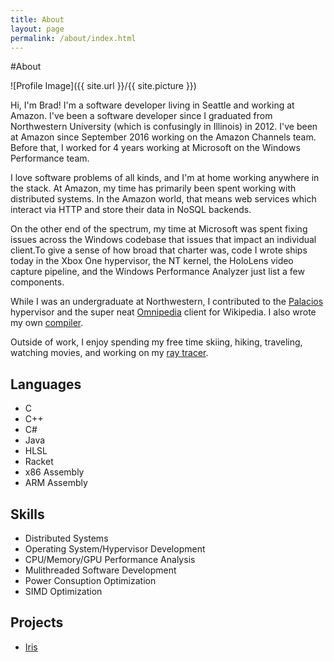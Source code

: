 ```yaml
---
title: About
layout: page
permalink: /about/index.html
---
```

#About

<style>
img { width: 50%; margin: 0 auto; display: block; }
</style>

![Profile Image]({{ site.url }}/{{ site.picture }})

<p>Hi, I'm Brad! I'm a software developer living in Seattle and working at
Amazon. I've been a software developer since I graduated from Northwestern University
(which is confusingly in Illinois) in 2012. I've been at Amazon since September 2016
working on the Amazon Channels team. Before that, I worked for 4 years working at 
Microsoft on the Windows Performance team.</p>

<p>I love software problems of all kinds, and I'm at home working anywhere
in the stack. At Amazon, my time has primarily been spent working with 
distributed systems. In the Amazon world, that means web services which interact
via HTTP and store their data in NoSQL backends.</p>

<p>On the other end of the spectrum, my time at Microsoft was spent fixing issues 
across the Windows codebase that issues that impact an individual client.To give a sense of 
how broad that charter was, code I wrote ships today in the Xbox One hypervisor, the NT kernel,
the HoloLens video capture pipeline, and the Windows Performance Analyzer just list a few
components.</p>

<p>While I was an undergraduate at Northwestern, I contributed to the 
<a href="http://www.v3vee.org/palacios/">Palacios</a> hypervisor and the super neat
<a href="http://omnipedia.northwestern.edu/">Omnipedia</a> client for 
Wikipedia. I also wrote my own <a href="https://github.com/BradleyMarie/L5c">compiler</a>.</p>

<p>Outside of work, I enjoy spending my free time skiing, hiking, traveling,
watching movies, and working on my 
<a href="https://github.com/BradleyMarie/Iris">ray tracer</a>.</p>

<h2>Languages</h2>

<ul class="skill-list">
	<li>C</li>
	<li>C++</li>
	<li>C#</li>
	<li>Java</li>
	<li>HLSL</li>
	<li>Racket</li>
	<li>x86 Assembly</li>
	<li>ARM Assembly</li>
</ul>

<h2>Skills</h2>

<ul class="skill-list">
	<li>Distributed Systems</li>
	<li>Operating System/Hypervisor Development</li>
	<li>CPU/Memory/GPU Performance Analysis</li>
	<li>Mulithreaded Software Development</li>
	<li>Power Consuption Optimization</li>
	<li>SIMD Optimization</li>
</ul>

<h2>Projects</h2>

<ul>
	<li><a href="https://github.com/BradleyMarie/Iris">Iris</a></li>
</ul>
